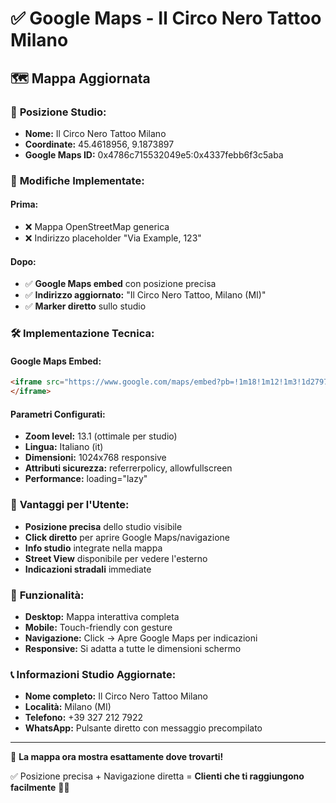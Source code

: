 # ✅ Google Maps - Il Circo Nero Tattoo Milano

## 🗺️ **Mappa Aggiornata**

### 📍 **Posizione Studio:**
- **Nome:** Il Circo Nero Tattoo Milano
- **Coordinate:** 45.4618956, 9.1873897
- **Google Maps ID:** 0x4786c715532049e5:0x4337febb6f3c5aba

### 🔄 **Modifiche Implementate:**

#### **Prima:**
- ❌ Mappa OpenStreetMap generica
- ❌ Indirizzo placeholder "Via Example, 123"

#### **Dopo:**
- ✅ **Google Maps embed** con posizione precisa
- ✅ **Indirizzo aggiornato:** "Il Circo Nero Tattoo, Milano (MI)"
- ✅ **Marker diretto** sullo studio

### 🛠️ **Implementazione Tecnica:**

#### **Google Maps Embed:**
```html
<iframe src="https://www.google.com/maps/embed?pb=!1m18!1m12!1m3!1d2797.925735875876!2d9.1848148!3d45.4618993!2m3!1f0!2f0!3f0!3m2!1i1024!2i768!4f13.1!3m3!1m2!1s0x4786c715532049e5%3A0x4337febb6f3c5aba!2sIL%20CIRCO%20NERO%20TATTOO%20Milano!5e0!3m2!1sit!2sit!4v1696636800000!5m2!1sit!2sit">
</iframe>
```

#### **Parametri Configurati:**
- **Zoom level:** 13.1 (ottimale per studio)
- **Lingua:** Italiano (it)
- **Dimensioni:** 1024x768 responsive
- **Attributi sicurezza:** referrerpolicy, allowfullscreen
- **Performance:** loading="lazy"

### 🎯 **Vantaggi per l'Utente:**
- **Posizione precisa** dello studio visibile
- **Click diretto** per aprire Google Maps/navigazione
- **Info studio** integrate nella mappa
- **Street View** disponibile per vedere l'esterno
- **Indicazioni stradali** immediate

### 📱 **Funzionalità:**
- **Desktop:** Mappa interattiva completa
- **Mobile:** Touch-friendly con gesture
- **Navigazione:** Click → Apre Google Maps per indicazioni
- **Responsive:** Si adatta a tutte le dimensioni schermo

### 📞 **Informazioni Studio Aggiornate:**
- **Nome completo:** Il Circo Nero Tattoo Milano
- **Località:** Milano (MI)  
- **Telefono:** +39 327 212 7922
- **WhatsApp:** Pulsante diretto con messaggio precompilato

---

🎯 **La mappa ora mostra esattamente dove trovarti!**

✅ Posizione precisa + Navigazione diretta = **Clienti che ti raggiungono facilmente** 📍🚀
